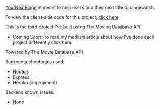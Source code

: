 [YourNextBinge](https://yournextbinge.netlify.app/) is meant to help users find their next title to bingewatch.

To view the client-side code for this project, [click here](https://github.com/plaetzaw/MyNextBingeV2-Client)

This is the third project I've built using The Moving Database API.

- Coming Soon: To read my medium article about how I've done each project differently click here.

Powered by The Movie Database API

Backend technologies used:

- Node.js
- Express
- Heroku (deployment)

Backend known issues:

- None
